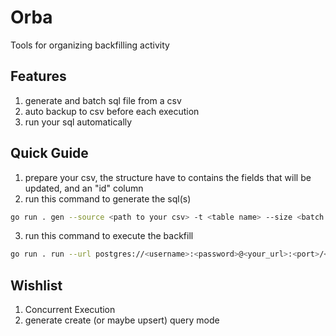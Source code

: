 # Orba

Tools for organizing backfilling activity

## Features

1. generate and batch sql file from a csv
2. auto backup to csv before each execution
3. run your sql automatically

## Quick Guide

1. prepare your csv, the structure have to contains the fields that will be updated, and an "id" column
2. run this command to generate the sql(s)

```sh
go run . gen --source <path to your csv> -t <table name> --size <batch size> --output <output dir>
```

3. run this command to execute the backfill

```sh
go run . run --url postgres://<username>:<password>@<your_url>:<port>/<dbname> --source <output dir from prev step>
```

## Wishlist

1. Concurrent Execution
2. generate create (or maybe upsert) query mode
